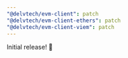 ```yaml
---
"@delvtech/evm-client": patch
"@delvtech/evm-client-ethers": patch
"@delvtech/evm-client-viem": patch
---
```


Initial release! 🚀
